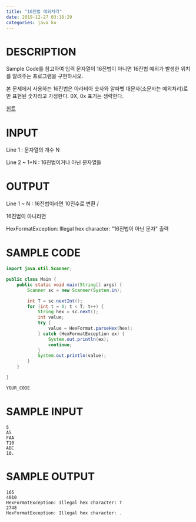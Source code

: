 ```yaml
---
title: "16진법 예외처리"
date: 2019-12-27 03:18:29
categories: java ku
---
```


# DESCRIPTION
Sample Code를 참고하여 입력 문자열이 16진법이 아니면 16진법 예외가 발생한 위치를 알려주는 프로그램을 구현하시오.

본 문제에서 사용하는 16진법은 아라비아 숫자와 알파벳 대문자(소문자는 예외처리)로만 표현된 숫자라고 가정한다. 0X, 0x 표기는 생략한다.

[힌트](https://detegice.github.io/chapterEX-01-custom-exception/)

# INPUT
Line 1 : 문자열의 개수 N

 

Line 2 ~ 1+N : 16진법이거나 아닌 문자열들

# OUTPUT
Line 1 ~ N : 16진법이라면 10진수로 변환 /

16진법이 아니라면

 

HexFormatException: Illegal hex character: "16진법이 아닌 문자" 출력

# SAMPLE CODE
```java
import java.util.Scanner;

public class Main {
    public static void main(String[] args) {
        Scanner sc = new Scanner(System.in);

        int T = sc.nextInt();
        for (int t = 0; t < T; t++) {
            String hex = sc.next();
            int value;
            try {
                value = HexFormat.parseHex(hex);
            } catch (HexFormatException ex) {
                System.out.println(ex);
                continue;
            }
            System.out.println(value);
        }
    }

}

YOUR_CODE
```

# SAMPLE INPUT
```
5
A5
FAA
T10
ABC
10.
```

# SAMPLE OUTPUT
```
165
4010
HexFormatException: Illegal hex character: T
2748
HexFormatException: Illegal hex character: .
```

<script src="https://gist.github.com/DetegiCE/3a615dbeb0d668022a22e8c371963782.js"></script>
